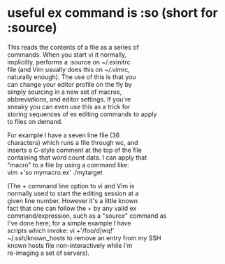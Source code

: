 # useful ex command is :so (short for :source)

This reads the contents of a file as a series of  
commands. When you start vi it normally,  
implicitly, performs a :source on ~/.exinitrc  
file (and Vim usually does this on ~/.vimrc,  
naturally enough). The use of this is that you  
can change your editor profile on the fly by  
simply sourcing in a new set of macros,  
abbreviations, and editor settings. If you're  
sneaky you can even use this as a trick for  
storing sequences of ex editing commands to apply  
to files on demand.  

For example I have a seven line file (36  
characters) which runs a file through wc, and  
inserts a C-style comment at the top of the file  
containing that word count data. I can apply that  
"macro" to a file by using a command like:  
vim +'so mymacro.ex' ./mytarget  

(The + command line option to vi and Vim is  
normally used to start the editing session at a  
given line number. However it's a little known  
fact that one can follow the + by any valid ex  
command/expression, such as a "source" command as  
I've done here; for a simple example I have  
scripts which invoke: vi +'/foo/d|wq!'  
~/.ssh/known_hosts to remove an entry from my SSH  
known hosts file non-interactively while I'm  
re-imaging a set of servers).  
